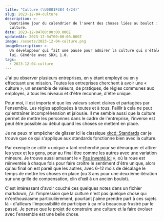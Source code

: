 ```yaml
---
title: "Culture (\U0001F384 4/24)"
slug: 2023-12-04-culture
description: >-
  Quatrième jour du calendrier de l'avent des choses liées au boulot : la
  culture.
date: 2023-12-04T00:00:00.000Z
updatedAt: 2023-12-04T00:00:00.000Z
image: /assets/2023-12-04-culture.png
imageDescription: >-
  Un développeur qui fait une pause pour admirer la culture qui s'étale devant
  lui. Générée avec SDXL 1.0.
tags:
  - 2023-12-04-culture
---
```


J'ai pu observer plusieurs entreprises, en y étant employé ou en y effectuant une mission. Toutes les entreprises cherchent à avoir une « culture », un ensemble de valeurs, de pratiques, de règles communes aux employés, à tous les niveaux et d'être reconnue, d'être unique.

Pour moi, il est important que les valeurs soient claires et partagées par l'ensemble. Les règles appliquées à toutes et à tous. Faillir à cela ne peut qu'entraîner incompréhension et jalousie. Il me semble aussi que la culture permet de mettre les personnes dans le cadre de l'entreprise, l'inverse est peut être possible au début quand les choses se mettent en place.

Je ne peux m'empêcher de glisser ici le classique [xkcd: Standards](https://xkcd.com/927/) car je trouve que ce qui s'applique aux standards fonctionne bien avec la culture.

Par exemple ce côté « unique » tant recherché pour se démarquer et attirer les yeux et les gens, pour au final être comme les autres avec une variation mineure. Je trouve aussi amusant le « [Pas inventé ici](https://fr.wikipedia.org/wiki/Not_invented_here) », où la roue est réinventée à chaque fois pour faire croître le sentiment d'être unique, alors qu'au final on est pareil que les autres, avec 6-12 mois de décalage le temps de mettre les choses en place (ou 3 ans pour une deuxième itération sur une grille de compensation, clin d'œil à un ancien boulot).

C'est intéressant d'avoir couché ces quelques notes dans un fichier markdown, j'ai l'impression que la culture n'est pas quelque chose qui m'enthousiasme particulièrement, pourtant j'aime prendre part à ces sujets là - d'ailleurs l'impossibilité de participer à ça m'a beaucoup frustré par le passé. Je pense que le projet de construire une culture et la faire évoluer avec l'ensemble est une belle chose.
